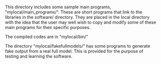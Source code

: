 This directory includes some sample main programs, "mylocal/main_programs/". These are short programs that link to the libraries in the software/ directory. They are placed in the local directory with the idea that the user may well wish to copy and modify some of these main programs for their specific purposes.

The compiled codes are in "mylocal/bin/"

The directory "mylocal/fakefullmodels/" has some programs to generate fake output from a real full model. This is provided for the purpose of testing and learning the software.
